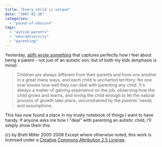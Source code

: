 ```yaml
---
title: "Every child is unique"
date: "2007-02-16"
categories: 
  - "pound-of-obscure"
tags: 
  - "autism-parents"
  - "neurodiversity"
  - "parenting"
---
```


Yesterday, [abfh wrote something](http://autisticbfh.blogspot.com/2007/02/joy-is-only-beginning.html) that captures perfectly how I feel about being a parent - not just of an autistic son, but of both my kids (emphasis is mine):

> Children are always different from their parents and from one another in a great many ways, and each child is uncharted territory. No one ever knows how well they can deal with parenting any child. It's always a matter of gaining experience on the job, observing how the child grows and learns, and loving the child enough to let the natural process of growth take place, unconstrained by the parents' needs and assumptions.

This has now found a place in my trusty notebook of things I want to have handy. If anyone asks me how I "deal" with parenting an autistic child, I'll simply show them this.

(c) by Brett Miller 2005-2008 Except where otherwise noted, this work is licensed under a [Creative Commons Attribution 2.5 License](http://creativecommons.org/licenses/by/2.5/).
